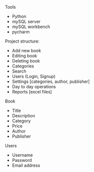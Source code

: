 Tools
- Python
- mySQL server
- mySQL workbench
- pycharm

Project structure:
- Add new book 
- Editing book
- Deleting book
- Categories
- Search
- Users (Login, Signup)
- Settings [categories, author, publisher]
- Day to day operations
- Reports [excel files] 

Book
- Title 
- Description
- Category
- Price
- Author
- Publisher

Users
- Username
- Password
- Email address
	
